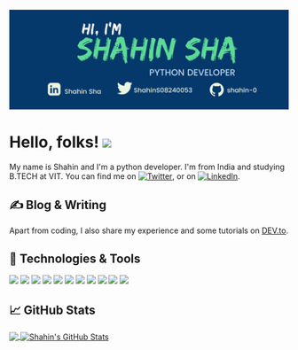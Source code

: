 <!-- More info, tips and tricks for making GitHub Profile README can be found in my article at https://towardsdatascience.com/build-a-stunning-readme-for-your-github-profile-9b80434fe5d7 -->

[![Header](https://github.com/shahin-0/shahin-0/blob/main/SHAHIN.png "Header")](https://martinheinz.dev/)

# Hello, folks! <img src="https://raw.githubusercontent.com/MartinHeinz/MartinHeinz/master/wave.gif" width="30px">

My name is Shahin and I'm a python developer. I'm from India and studying B.TECH at VIT. You can find me on [![Twitter][1.2]][1],  or on [![LinkedIn][3.2]][3].

## &#x270d; Blog & Writing

Apart from coding, I also share my experience and some tutorials on [DEV.to](https://dev.to/shahinsha).

## 🔧 Technologies & Tools
![](https://img.shields.io/badge/Linux-FCC624?style=flat&logo=linux&logoColor=white&color=2bbc8a)
![](https://img.shields.io/badge/Python-3776AB?style=flat&logo=python&logoColor=white&color=2bbc8a)
![](https://img.shields.io/badge/JavaScript-323330?style=flat&logo=javascript&logoColor=white&color=2bbc8a)
![](https://img.shields.io/badge/Ruby-informational?style=flat&logo&logo=ruby&logoColor=white&color=2bbc8a)
![](https://img.shields.io/badge/MongoDB-informational?style=flat&logo&logo=mongodb&logoColor=white&color=2bbc8a)
![](https://img.shields.io/badge/MySQL-informational?style=flat&logo&logo=mysql&logoColor=white&color=2bbc8a)
![](https://img.shields.io/badge/Django-informational?style=flat&logo&logo=django&logoColor=white&color=2bbc8a)
![](https://img.shields.io/badge/Visual_Studio_Code-informational?style=flat&logo&logo=visual%20studio%20code&logoColor=white&color=2bbc8a)
![](https://img.shields.io/badge/PyCharm-informational.svg?&style=flat&logo&logo=PyCharm&logoColor=white&color=2bbc8a)
![](https://img.shields.io/badge/VIM-informational.svg?&style=flat&logo&logo=vim&logoColor=white&color=2bbc8a)
![](https://img.shields.io/badge/Atom-informational?style=flat&logo&logo=Atom&logoColor=white&color=2bbc8a)


## &#x1f4c8; GitHub Stats

<a href="https://github.com/shahin-0/shahin-0">
  <img align="center" src="https://github-readme-stats.vercel.app/api/top-langs/?username=shahin-0&show_icons=true&line_height=27&count_private=true&title_color=ffffff&text_color=c9cacc&icon_color=2bbc8a&bg_color=1d1f21" />
</a>
<a href="https://github.com/shahin-0/shahin-0">
  <img align="center" src="https://github-readme-stats.vercel.app/api?username=shahin-0&show_icons=true&line_height=27&count_private=true&title_color=ffffff&text_color=c9cacc&icon_color=2bbc8a&bg_color=1d1f21" alt="Shahin's GitHub Stats" />
</a>

<!-- links to social media icons -->

<!-- icons with padding -->

[1.1]: http://i.imgur.com/tXSoThF.png (twitter icon with padding)
[2.1]: http://i.imgur.com/0o48UoR.png (github icon with padding)

<!-- icons without padding -->

[1.2]: http://i.imgur.com/wWzX9uB.png (twitter icon without padding)
[2.2]: http://i.imgur.com/9I6NRUm.png (github icon without padding)
[3.2]: https://raw.githubusercontent.com/MartinHeinz/MartinHeinz/master/linkedin-3-16.png (LinkedIn icon without padding)


<!-- links to your social media accounts -->

[1]: https://twitter.com/ShahinS08240053
[2]: https://github.com/shahin-0
[3]: https://www.linkedin.com/in/shahin-sha-a89506225/


<!-- Resources -->
<!-- Icons: https://simpleicons.org/ -->
<!-- GitHub Stats: https://github.com/anuraghazra/github-readme-stats -->
<!-- Emojis: https://emojipedia.org/emoji/ -->
<!-- HTML Emojis: https://www.fileformat.info/index.htm -->
<!-- Shields: https://shields.io/ -->
<!-- Awesome GitHub Profile README: https://github.com/abhisheknaiidu/awesome-github-profile-readme -->
